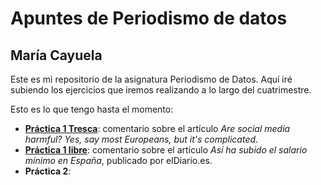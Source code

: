 # Apuntes de Periodismo de datos 
## María Cayuela 
Este es mi repositorio de la asignatura Periodismo de Datos. Aquí iré subiendo los ejercicios que iremos realizando a lo largo del cuatrimestre. 

Esto es lo que tengo hasta el momento: 
- **[Práctica 1 Tresca](https://github.com/mariacayuela/apuntes-periodismo-datos/blob/main/practica-1-tresca.md)**: comentario sobre el artículo *Are social media harmful? Yes, say most Europeans, but it's complicated*.
- **[Práctica 1 libre](https://github.com/mariacayuela/apuntes-periodismo-datos/blob/main/practica-1-libre.md)**: comentario sobre el artículo *Así ha subido el salario mínimo en España*, publicado por elDiario.es.
- **Práctica 2**: 
